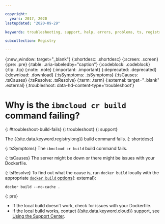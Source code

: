 ```yaml
---

copyright:
  years: 2017, 2020
lastupdated: "2020-09-29"

keywords: troubleshooting, support, help, errors, problems, ts, registry, build, build fails

subcollection: Registry

---
```


{:new_window: target="_blank"}
{:shortdesc: .shortdesc}
{:screen: .screen}
{:pre: .pre}
{:table: .aria-labeledby="caption"}
{:codeblock: .codeblock}
{:tip: .tip}
{:note: .note}
{:important: .important}
{:deprecated: .deprecated}
{:download: .download}
{:tsSymptoms: .tsSymptoms}
{:tsCauses: .tsCauses}
{:tsResolve: .tsResolve}
{:term: .term}
{:external: target="_blank" .external}
{:troubleshoot: data-hd-content-type='troubleshoot'}

# Why is the `ibmcloud cr build` command failing?
{: #troubleshoot-build-fails}
{: troubleshoot}
{: support}

The {{site.data.keyword.registrylong}} build command fails.
{: shortdesc}

{: tsSymptoms}
The `ibmcloud cr build` build command fails.

{: tsCauses}
The server might be down or there might be issues with your Dockerfile.

{: tsResolve}
To find out what the cause is, run `docker build` locally with the appropriate [`docker build` options](https://docs.docker.com/engine/reference/commandline/build/){: external}:

```
docker build --no-cache .
```
{:  pre}

- If the local build doesn't work, check for issues with your Dockerfile.
- If the local build works, contact {{site.data.keyword.cloud}} support, see [Using the Support Center](/docs/get-support?topic=get-support-using-avatar).
